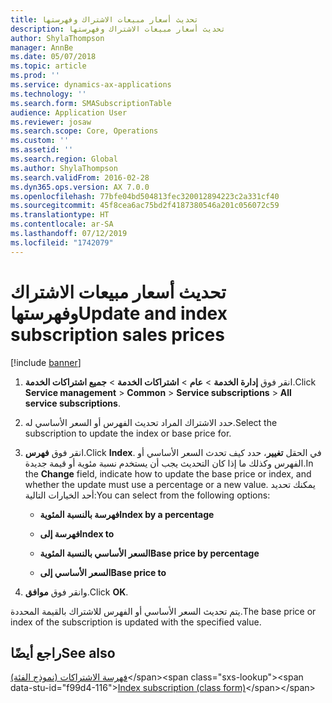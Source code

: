 ```yaml
---
title: تحديث أسعار مبيعات الاشتراك وفهرستها
description: تحديث أسعار مبيعات الاشتراك وفهرستها
author: ShylaThompson
manager: AnnBe
ms.date: 05/07/2018
ms.topic: article
ms.prod: ''
ms.service: dynamics-ax-applications
ms.technology: ''
ms.search.form: SMASubscriptionTable
audience: Application User
ms.reviewer: josaw
ms.search.scope: Core, Operations
ms.custom: ''
ms.assetid: ''
ms.search.region: Global
ms.author: ShylaThompson
ms.search.validFrom: 2016-02-28
ms.dyn365.ops.version: AX 7.0.0
ms.openlocfilehash: 77bfe04bd504813fec320012894223c2a331cf40
ms.sourcegitcommit: 45f8cea6ac75bd2f4187380546a201c056072c59
ms.translationtype: HT
ms.contentlocale: ar-SA
ms.lasthandoff: 07/12/2019
ms.locfileid: "1742079"
---
```

# <a name="update-and-index-subscription-sales-prices"></a><span data-ttu-id="f99d4-103">تحديث أسعار مبيعات الاشتراك وفهرستها</span><span class="sxs-lookup"><span data-stu-id="f99d4-103">Update and index subscription sales prices</span></span> 

[!include [banner](../includes/banner.md)]


1.  <span data-ttu-id="f99d4-104">انقر فوق **إدارة الخدمة** \> **عام** \> **اشتراكات الخدمة** \> **جميع اشتراكات الخدمة**.</span><span class="sxs-lookup"><span data-stu-id="f99d4-104">Click **Service management** \> **Common** \> **Service subscriptions** \> **All service subscriptions**.</span></span>

2.  <span data-ttu-id="f99d4-105">حدد الاشتراك المراد تحديث الفهرس أو السعر الأساسي له.</span><span class="sxs-lookup"><span data-stu-id="f99d4-105">Select the subscription to update the index or base price for.</span></span>

3.  <span data-ttu-id="f99d4-106">انقر فوق **فهرس**.</span><span class="sxs-lookup"><span data-stu-id="f99d4-106">Click **Index**.</span></span> <span data-ttu-id="f99d4-107">في الحقل **تغيير**، حدد كيف تحدث السعر الأساسي أو الفهرس وكذلك ما إذا كان التحديث يجب أن يستخدم نسبة مئوية أو قيمة جديدة.</span><span class="sxs-lookup"><span data-stu-id="f99d4-107">In the **Change** field, indicate how to update the base price or index, and whether the update must use a percentage or a new value.</span></span> <span data-ttu-id="f99d4-108">يمكنك تحديد أحد الخيارات التالية:</span><span class="sxs-lookup"><span data-stu-id="f99d4-108">You can select from the following options:</span></span>
    
      - <span data-ttu-id="f99d4-109">**فهرسة بالنسبة المئوية**</span><span class="sxs-lookup"><span data-stu-id="f99d4-109">**Index by a percentage**</span></span>
    
      - <span data-ttu-id="f99d4-110">**فهرسة إلى**</span><span class="sxs-lookup"><span data-stu-id="f99d4-110">**Index to**</span></span>
    
      - <span data-ttu-id="f99d4-111">**السعر الأساسي بالنسبة المئوية**</span><span class="sxs-lookup"><span data-stu-id="f99d4-111">**Base price by percentage**</span></span>
    
      - <span data-ttu-id="f99d4-112">**السعر الأساسي إلى**</span><span class="sxs-lookup"><span data-stu-id="f99d4-112">**Base price to**</span></span>

4.  <span data-ttu-id="f99d4-113">وانقر فوق **موافق**.</span><span class="sxs-lookup"><span data-stu-id="f99d4-113">Click **OK**.</span></span>

<span data-ttu-id="f99d4-114">يتم تحديث السعر الأساسي أو الفهرس للاشتراك بالقيمة المحددة.</span><span class="sxs-lookup"><span data-stu-id="f99d4-114">The base price or index of the subscription is updated with the specified value.</span></span>

## <a name="see-also"></a><span data-ttu-id="f99d4-115">راجع أيضًا</span><span class="sxs-lookup"><span data-stu-id="f99d4-115">See also</span></span>

<span data-ttu-id="f99d4-116">[فهرسة الاشتراكات (نموذج الفئة)](https://technet.microsoft.com/library/aa558579\(v=ax.60\))</span><span class="sxs-lookup"><span data-stu-id="f99d4-116">[Index subscription (class form)](https://technet.microsoft.com/library/aa558579\(v=ax.60\))</span></span>

  


